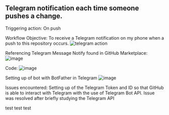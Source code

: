 ## Telegram notification each time someone pushes a change.

Triggering action: On push

Workflow Objective: To receive a Telegram notification on my phone when a push to this repository occurs.
![telegram action](https://user-images.githubusercontent.com/93564452/146679202-754edef1-cf2f-467a-95a5-0993894d91f0.png)

Referencing Telegram Message Notify found in GitHub Marketplace:
![image](https://user-images.githubusercontent.com/93564452/146685081-caceacd3-4f91-4679-8209-07bcb641890a.png)

Code:
![image](https://user-images.githubusercontent.com/93564452/146685108-b38b9476-09b3-41f3-8120-44a1ad2dbf57.png)

Setting up of bot with BotFather in Telegram
![image](https://user-images.githubusercontent.com/93564452/146685053-ed01e7c8-f717-4fdc-a925-b1093443a5c6.png)

Issues encountered: 
Setting up of the Telegram Token and ID so that GitHub is able to interact with Telegram with the use of Telegram Bot API. Issue was resolved after briefly studying the Telegram API

test
test
test
